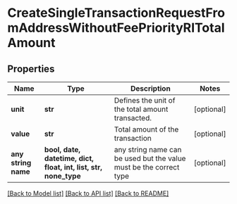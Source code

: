 # CreateSingleTransactionRequestFromAddressWithoutFeePriorityRITotalAmount


## Properties
Name | Type | Description | Notes
------------ | ------------- | ------------- | -------------
**unit** | **str** | Defines the unit of the total amount transacted. | [optional] 
**value** | **str** | Total amount of the transaction | [optional] 
**any string name** | **bool, date, datetime, dict, float, int, list, str, none_type** | any string name can be used but the value must be the correct type | [optional]

[[Back to Model list]](../README.md#documentation-for-models) [[Back to API list]](../README.md#documentation-for-api-endpoints) [[Back to README]](../README.md)


